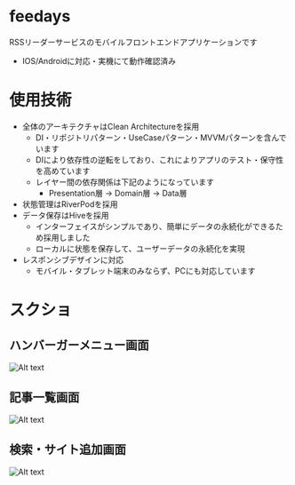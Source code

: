 # feedays
RSSリーダーサービスのモバイルフロントエンドアプリケーションです
- IOS/Androidに対応・実機にて動作確認済み
# 使用技術
- 全体のアーキテクチャはClean Architectureを採用
  - DI・リポジトリパターン・UseCaseパターン・MVVMパターンを含んでいます
  - DIにより依存性の逆転をしており、これによりアプリのテスト・保守性を高めています
  - レイヤー間の依存関係は下記のようになっています
    - Presentation層 -> Domain層 -> Data層
- 状態管理はRiverPodを採用
- データ保存はHiveを採用
  - インターフェイスがシンプルであり、簡単にデータの永続化ができるため採用しました
  - ローカルに状態を保存して、ユーザーデータの永続化を実現
- レスポンシブデザインに対応
  - モバイル・タブレット端末のみならず、PCにも対応しています

# スクショ
## ハンバーガーメニュー画面
![Alt text](Screenshot_2023-10-10-22-02-11-294_com.example.feedays.jpg)
## 記事一覧画面
![Alt text](Screenshot_2023-10-10-22-00-41-107_com.example.feedays.jpg)
## 検索・サイト追加画面
![Alt text](Screenshot_2023-10-10-22-02-54-802_com.example.feedays.jpg)
